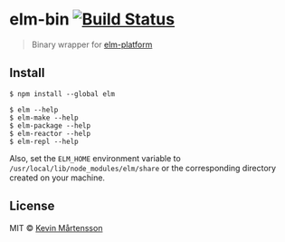 # elm-bin [![Build Status](https://travis-ci.org/kevva/elm-bin.svg?branch=master)](http://travis-ci.org/kevva/elm-bin)

> Binary wrapper for [elm-platform](https://github.com/elm-lang/elm-platform)


## Install

```
$ npm install --global elm
```

```
$ elm --help
$ elm-make --help
$ elm-package --help
$ elm-reactor --help
$ elm-repl --help
```

Also, set the `ELM_HOME` environment variable to `/usr/local/lib/node_modules/elm/share` or the corresponding directory created on your machine.

## License

MIT © [Kevin Mårtensson](https://github.com/kevva)
